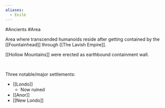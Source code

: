 ```yaml
---
aliases:
  - Exile
---
```

#Ancients #Area 

Area where transcended humanoids reside after getting contained by the [[Fountainhead]] through [[The Lavish Empire]]. 

[[Hollow Mountains]] were erected as earthbound containment wall.

 

Three notable/major settlements:

-   [[Londo]]
    -   Now ruined
-   [[Anor]]
-   [[New Londo]]

